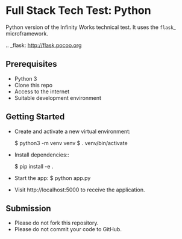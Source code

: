 # Full Stack Tech Test: Python

Python version of the Infinity Works technical test. It uses the `flask`_ microframework.

.. _flask: http://flask.pocoo.org

## Prerequisites

* Python 3
* Clone this repo
* Access to the internet
* Suitable development environment

## Getting Started

* Create and activate a new virtual environment:

    $ python3 -m venv venv
    $ . venv/bin/activate

* Install dependencies::

    $ pip install -e .

* Start the app:
    $ python app.py

* Visit http://localhost:5000 to receive the application.

## Submission

* Please do not fork this repository.
* Please do not commit your code to GitHub.

